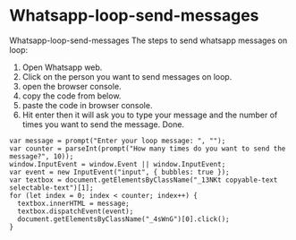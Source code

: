 # Whatsapp-loop-send-messages
Whatsapp-loop-send-messages
The steps to send whatsapp messages on loop: 
1) Open Whatsapp web.
2) Click on the person you want to send messages on loop.
3) open the browser console.
4) copy the code from below.
5) paste the code in browser console.
6) Hit enter then it will ask you to type your message and the number of times you want to send the message.
Done.


```
var message = prompt("Enter your loop message: ", "‎");
var counter = parseInt(prompt("How many times do you want to send the message?", 10));
window.InputEvent = window.Event || window.InputEvent;
var event = new InputEvent("input", { bubbles: true });
var textbox = document.getElementsByClassName("_13NKt copyable-text selectable-text")[1];
for (let index = 0; index < counter; index++) {
  textbox.innerHTML = message;
  textbox.dispatchEvent(event);
  document.getElementsByClassName("_4sWnG")[0].click();
}
```
